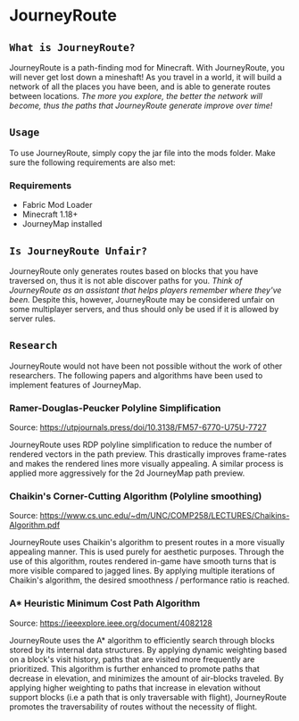 # JourneyRoute

## `What is JourneyRoute?`

JourneyRoute is a path-finding mod for Minecraft. With JourneyRoute, you will never get lost down a mineshaft! As you travel in a world, it will build a network of all the places you have been, and is able to generate routes between locations. *The more you explore, the better the network will become, thus the paths that JourneyRoute generate improve over time!*

## `Usage`

To use JourneyRoute, simply copy the jar file into the mods folder. Make sure the following requirements are also met:

### Requirements

- Fabric Mod Loader
- Minecraft 1.18+
- JourneyMap installed

## `Is JourneyRoute Unfair?`

JourneyRoute only generates routes based on blocks that you have traversed on, thus it is not able discover paths for you. *Think of JourneyRoute as an assistant that helps players remember where they've been.* Despite this, however, JourneyRoute may be considered unfair on some multiplayer servers, and thus should only be used if it is allowed by server rules.

## `Research`

JourneyRoute would not have been not possible without the work of other researchers. The following papers and algorithms have been used to implement features of JourneyMap.

### Ramer-Douglas-Peucker Polyline Simplification

Source: <https://utpjournals.press/doi/10.3138/FM57-6770-U75U-7727>

JourneyRoute uses RDP polyline simplification to reduce the number of rendered vectors in the path preview. This drastically improves frame-rates and makes the rendered lines more visually appealing. A similar process is applied more aggressively for the 2d JourneyMap path preview.

### Chaikin's Corner-Cutting Algorithm (Polyline smoothing)

Source: <https://www.cs.unc.edu/~dm/UNC/COMP258/LECTURES/Chaikins-Algorithm.pdf>

JourneyRoute uses Chaikin's algorithm to present routes in a more visually appealing manner. This is used purely for aesthetic purposes. Through the use of this algorithm, routes rendered in-game have smooth turns that is more visible compared to jagged lines. By applying multiple iterations of Chaikin's algorithm, the desired smoothness / performance ratio is reached.

### A* Heuristic Minimum Cost Path Algorithm

Source: <https://ieeexplore.ieee.org/document/4082128>

JourneyRoute uses the A* algorithm to efficiently search through blocks stored by its internal data structures. By applying dynamic weighting based on a block's visit history, paths that are visited more frequently are prioritized. This algorithm is further enhanced to promote paths that decrease in elevation, and minimizes the amount of air-blocks traveled. By applying higher weighting to paths that increase in elevation without support blocks (i.e a path that is only traversable with flight), JourneyRoute promotes the traversability of routes without the necessity of flight.
